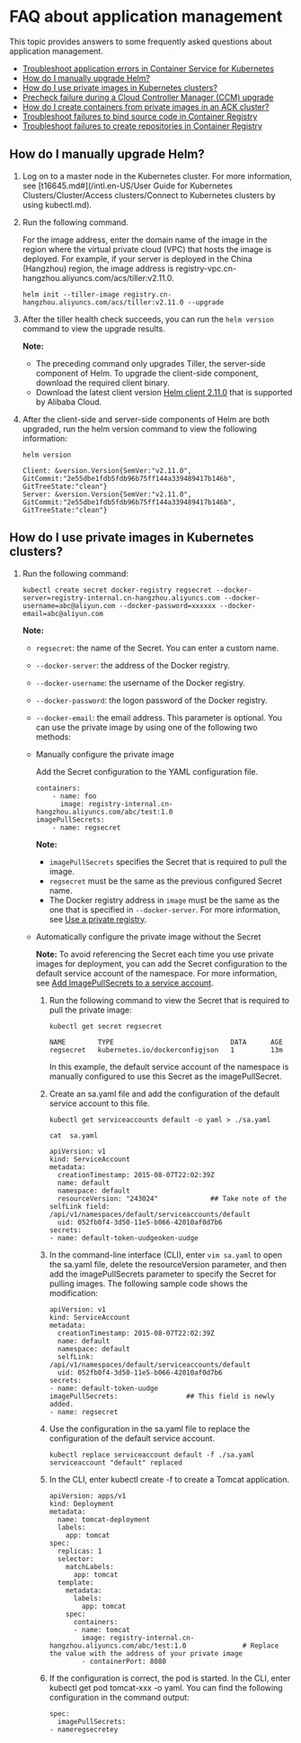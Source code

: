 # FAQ about application management

This topic provides answers to some frequently asked questions about application management.

-   [Troubleshoot application errors in Container Service for Kubernetes](~~211618~~)
-   [How do I manually upgrade Helm?](#section_42y_vhz_d9t)
-   [How do I use private images in Kubernetes clusters?](#section_b2s_ldm_84z)
-   [Precheck failure during a Cloud Controller Manager \(CCM\) upgrade](~~164988~~)
-   [How do I create containers from private images in an ACK cluster?](~~86562~~)
-   [Troubleshoot failures to bind source code in Container Registry](~~185631~~)
-   [Troubleshoot failures to create repositories in Container Registry](~~186529~~)

## How do I manually upgrade Helm?

1.  Log on to a master node in the Kubernetes cluster. For more information, see [t16645.md\#](/intl.en-US/User Guide for Kubernetes Clusters/Cluster/Access clusters/Connect to Kubernetes clusters by using kubectl.md).

2.  Run the following command.

    For the image address, enter the domain name of the image in the region where the virtual private cloud \(VPC\) that hosts the image is deployed. For example, if your server is deployed in the China \(Hangzhou\) region, the image address is registry-vpc.cn-hangzhou.aliyuncs.com/acs/tiller:v2.11.0.

    ```
    helm init --tiller-image registry.cn-hangzhou.aliyuncs.com/acs/tiller:v2.11.0 --upgrade
    ```

3.  After the tiller health check succeeds, you can run the `helm version` command to view the upgrade results.

    **Note:**

    -   The preceding command only upgrades Tiller, the server-side component of Helm. To upgrade the client-side component, download the required client binary.
    -   Download the latest client version [Helm client 2.11.0](https://github.com/helm/helm/releases/tag/v2.11.0) that is supported by Alibaba Cloud.
4.  After the client-side and server-side components of Helm are both upgraded, run the helm version command to view the following information:

    ```
    helm version
    ```

    ```
    Client: &version.Version{SemVer:"v2.11.0", GitCommit:"2e55dbe1fdb5fdb96b75ff144a339489417b146b", GitTreeState:"clean"}
    Server: &version.Version{SemVer:"v2.11.0", GitCommit:"2e55dbe1fdb5fdb96b75ff144a339489417b146b", GitTreeState:"clean"}
    ```


## How do I use private images in Kubernetes clusters?

1.  Run the following command:

    ```
    kubectl create secret docker-registry regsecret --docker-server=registry-internal.cn-hangzhou.aliyuncs.com --docker-username=abc@aliyun.com --docker-password=xxxxxx --docker-email=abc@aliyun.com
    ```

    **Note:**

    -   `regsecret`: the name of the Secret. You can enter a custom name.
    -   `--docker-server`: the address of the Docker registry.
    -   `--docker-username`: the username of the Docker registry.
    -   `--docker-password`: the logon password of the Docker registry.
    -   `--docker-email`: the email address. This parameter is optional.
    You can use the private image by using one of the following two methods:

    -   Manually configure the private image

        Add the Secret configuration to the YAML configuration file.

        ```
        containers:
            - name: foo
              image: registry-internal.cn-hangzhou.aliyuncs.com/abc/test:1.0
        imagePullSecrets:
            - name: regsecret
        ```

        **Note:**

        -   `imagePullSecrets` specifies the Secret that is required to pull the image.
        -   `regsecret` must be the same as the previous configured Secret name.
        -   The Docker registry address in `image` must be the same as the one that is specified in `--docker-server`.
        For more information, see [Use a private registry](https://kubernetes.io/docs/concepts/containers/images/#using-a-private-registry).

    -   Automatically configure the private image without the Secret

        **Note:** To avoid referencing the Secret each time you use private images for deployment, you can add the Secret configuration to the default service account of the namespace. For more information, see [Add ImagePullSecrets to a service account](https://kubernetes.io/docs/tasks/configure-pod-container/configure-service-account/#add-imagepullsecrets-to-a-service-account).

        1.  Run the following command to view the Secret that is required to pull the private image:

            ```
            kubectl get secret regsecret
            ```

            ```
            NAME        TYPE                             DATA      AGE
            regsecret   kubernetes.io/dockerconfigjson   1         13m
            ```

            In this example, the default service account of the namespace is manually configured to use this Secret as the imagePullSecret.

        2.  Create an sa.yaml file and add the configuration of the default service account to this file.

            ```
            kubectl get serviceaccounts default -o yaml > ./sa.yaml
            
            cat  sa.yaml
            
            apiVersion: v1
            kind: ServiceAccount
            metadata:
              creationTimestamp: 2015-08-07T22:02:39Z
              name: default
              namespace: default
              resourceVersion: "243024"             ## Take note of the selfLink field: /api/v1/namespaces/default/serviceaccounts/default
              uid: 052fb0f4-3d50-11e5-b066-42010af0d7b6
            secrets:
            - name: default-token-uudgeoken-uudge
            ```

        3.  In the command-line interface \(CLI\), enter `vim sa.yaml` to open the sa.yaml file, delete the resourceVersion parameter, and then add the imagePullSecrets parameter to specify the Secret for pulling images. The following sample code shows the modification:

            ```
            apiVersion: v1
            kind: ServiceAccount
            metadata:
              creationTimestamp: 2015-08-07T22:02:39Z
              name: default
              namespace: default
              selfLink: /api/v1/namespaces/default/serviceaccounts/default
              uid: 052fb0f4-3d50-11e5-b066-42010af0d7b6
            secrets:
            - name: default-token-uudge
            imagePullSecrets:                 ## This field is newly added.
            - name: regsecret                                    
            ```

        4.  Use the configuration in the sa.yaml file to replace the configuration of the default service account.

            ```
            kubectl replace serviceaccount default -f ./sa.yaml
            serviceaccount "default" replaced
            ```

        5.  In the CLI, enter kubectl create -f to create a Tomcat application.

            ```
            apiVersion: apps/v1 
            kind: Deployment
            metadata:
              name: tomcat-deployment
              labels:
                app: tomcat
            spec:
              replicas: 1
              selector:
                matchLabels:
                  app: tomcat
              template:
                metadata:
                  labels:
                    app: tomcat
                spec:
                  containers:
                  - name: tomcat
                    image: registry-internal.cn-hangzhou.aliyuncs.com/abc/test:1.0              # Replace the value with the address of your private image
                    - containerPort: 8080
            ```

        6.  If the configuration is correct, the pod is started. In the CLI, enter kubectl get pod tomcat-xxx -o yaml. You can find the following configuration in the command output:

            ```
            spec:
              imagePullSecrets:
            - nameregsecretey
            ```


